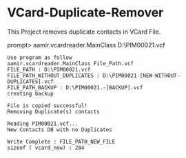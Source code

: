 # VCard-Duplicate-Remover
This Project removes duplicate contacts in VCard File.

prompt> aamir.vcardreader.MainClass D:\PIM00021.vcf
```
Use program as follow
aamir.vcardreader.MainClass File_Path.vcf
FILE_PATH : D:\PIM00021.vcf
FILE_PATH_WITHOUT_DUPLICATES : D:\PIM00021-[NEW-WITHOUT-DUPLICATES].vcf
FILE_PATH_BACKUP : D:\PIM00021.-[BACKUP].vcf
creating backup

File is copied successful!
Removing Duplicate(s) contacts

Reading PIM00021.vcf...
New Contacts DB with no Duplicates

Write Complete : FILE_PATH_NEW_FILE
sizeof ( vcard_new) : 284
```
